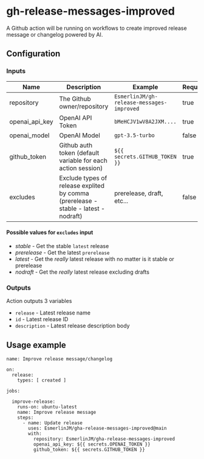 # gh-release-messages-improved
A Github action will be running on workflows to create improved release message or changelog powered by AI.

## Configuration

### Inputs

Name | Description | Example | Required
--- | --- | --- | ---
repository | The Github owner/repository | `EsmerlinJM/gh-release-messages-improved` | true
openai_api_key | OpenAI API Token | `bMeHCJV1wV8A2JXM....` | true
openai_model | OpenAI Model | `gpt-3.5-turbo` | false
github_token | Github auth token (default variable for each action session) | `${{ secrets.GITHUB_TOKEN }}` | true
excludes | Exclude types of release explited by comma (prerelease - stable - latest - nodraft) | prerelease, draft, etc... | false

#### Possible values for `excludes` input
* *stable* - Get the stable `latest` release
* *prerelease* - Get the latest `prerelease`
* *latest* - Get the *really* latest release with no matter is it stable or prerelease
* *nodraft* - Get the *really* latest release excluding drafts

### Outputs
Action outputs 3 variables
- `release` - Latest release name
- `id` - Latest release ID
- `description` - Latest release description body

## Usage example

```
name: Improve release message/changelog

on:
  release:
    types: [ created ]

jobs:

  improve-release:
    runs-on: ubuntu-latest
    name: Improve release message
    steps:
      - name: Update release
        uses: EsmerlinJM/gha-release-messages-improved@main
        with:
          repository: EsmerlinJM/gha-release-messages-improved
          openai_api_key: ${{ secrets.OPENAI_TOKEN }}
          github_token: ${{ secrets.GITHUB_TOKEN }}
```
